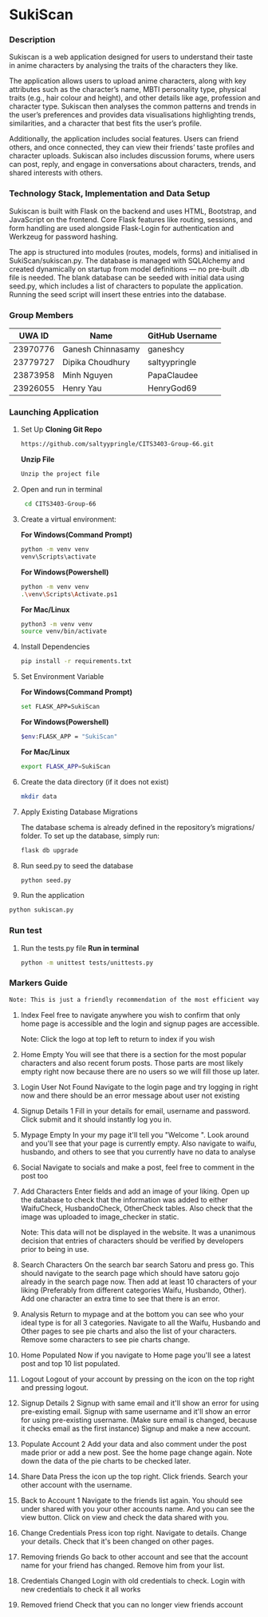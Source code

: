 # SukiScan 
### Description
Sukiscan is a web application designed for users to understand their taste in anime characters by analysing the traits of the characters they like. 

The application allows users to upload anime characters, along with key attributes such as the character’s name, MBTI personality type, physical traits (e.g., hair colour and height), and other details like age, profession and character type. Sukiscan then analyses the common patterns and trends in the user’s preferences and provides data visualisations highlighting trends, similarities, and a character that best fits the user’s profile. 

Additionally, the application includes social features. Users can friend others, and once connected, they can view their friends’ taste profiles and character uploads. Sukiscan also includes discussion forums, where users can post, reply, and engage in conversations about characters, trends, and shared interests with others.

### Technology Stack, Implementation and Data Setup
Sukiscan is built with Flask on the backend and uses HTML, Bootstrap, and JavaScript on the frontend. Core Flask features like routing, sessions, and form handling are used alongside Flask-Login for authentication and Werkzeug for password hashing.

The app is structured into modules (routes, models, forms) and initialised in SukiScan/sukiscan.py. The database is managed with SQLAlchemy and created dynamically on startup from model definitions — no pre-built .db file is needed. The blank database can be seeded with initial data using seed.py, which includes a list of characters to populate the application. Running the seed script will insert these entries into the database.

### Group Members
| UWA ID    | Name              | GitHub Username  |
|-----------|-------------------|------------------|
| 23970776  | Ganesh Chinnasamy | ganeshcy         |
| 23779727  | Dipika Choudhury  | saltyypringle    |
| 23873958  | Minh Nguyen       | PapaClaudee      |
| 23926055  | Henry Yau         | HenryGod69       |


### Launching Application


1. Set Up
   **Cloning Git Repo**
   
   ```sh
   https://github.com/saltyypringle/CITS3403-Group-66.git
   ```

   **Unzip File**
   ```sh
   Unzip the project file
   ```

2. Open and run in terminal
   ```sh
    cd CITS3403-Group-66
   ```
3. Create a virtual environment:

    **For Windows(Command Prompt)**

    ```sh
    python -m venv venv
    venv\Scripts\activate
    ```
    
   **For Windows(Powershell)**

    ```sh
    python -m venv venv
    .\venv\Scripts\Activate.ps1
    ```

    **For Mac/Linux**

    ```sh
    python3 -m venv venv
    source venv/bin/activate
    ```
5. Install Dependencies
   ```sh
   pip install -r requirements.txt
   ```

6. Set Environment Variable

    **For Windows(Command Prompt)**

    ```sh
    set FLASK_APP=SukiScan
    ```
    
   **For Windows(Powershell)**

    ```sh
    $env:FLASK_APP = "SukiScan"
    ```

    **For Mac/Linux**

    ```sh
    export FLASK_APP=SukiScan
    ```
7. Create the data directory (if it does not exist)
   ```sh
   mkdir data

8. Apply Existing Database Migrations

   The database schema is already defined in the repository’s migrations/ folder. To set up the database, simply run:
      ```sh
      flask db upgrade
      ```

9. Run seed.py to seed the database
   ```sh
   python seed.py
    ```

10. Run the application
   ```sh
   python sukiscan.py

   ```

### Run test 
1. Run the tests.py file
   **Run in terminal**

   ```sh
   python -m unittest tests/unittests.py
   ```


### Markers Guide
```sh
Note: This is just a friendly recommendation of the most efficient way to navigate our website, by all means explore however you wish to :)
```
1. Index
   Feel free to navigate anywhere you wish to confirm that only home page is accessible and the login and signup pages are accessible.
   
   Note: Click the logo at top left to return to index if you wish

2. Home Empty
   You will see that there is a section for the most popular characters and also recent forum posts. Those parts are most likely empty right now because there are no users so we will fill those up later.

3. Login User Not Found
   Navigate to the login page and try logging in right now and there should be an error message about user not existing

4. Signup Details 1
   Fill in your details for email, username and password. Click submit and it should instantly log you in.

5. Mypage Empty
   In your my page it'll tell you "Welcome <username>". Look around and you'll see that your page is currently empty. Also navigate to waifu, husbando, and others to see that you currently have no data to analyse

6. Social
   Navigate to socials and make a post, feel free to comment in the post too

7. Add Characters
   Enter fields and add an image of your liking. Open up the database to check that the information was added to either WaifuCheck, HusbandoCheck, OtherCheck tables. Also check that the image was uploaded to image_checker in static.

   Note: This data will not be displayed in the website. It was a unanimous decision that entries of characters should be verified by developers prior to being in use.

8. Search Characters
   On the search bar search Satoru and press go. This should navigate to the search page which should have satoru gojo already in the search page now. 
   Then add at least 10 characters of your liking (Preferably from different categories Waifu, Husbando, Other).
   Add one character an extra time to see that there is an error.

9. Analysis
   Return to mypage and at the bottom you can see who your ideal type is for all 3 categories. 
   Navigate to all the Waifu, Husbando and Other pages to see pie charts and also the list of your characters.
   Remove some characters to see pie charts change.

10. Home Populated
   Now if you navigate to Home page you'll see a latest post and top 10 list populated.

11. Logout
   Logout of your account by pressing on the icon on the top right and pressing logout.

12. Signup Details 2
   Signup with same email and it'll show an error for using pre-existing email.
   Signup with same username and it'll show an error for using pre-existing username. (Make sure email is changed, because it checks email as the first instance)
   Signup and make a new account.

13. Populate Account 2
   Add your data and also comment under the post made prior or add a new post. See the home page change again.
   Note down the data of the pie charts to be checked later.

14. Share Data
   Press the icon up the top right.
   Click friends.
   Search your other account with the username.

15. Back to Account 1
   Navigate to the friends list again.
   You should see under shared with you your other accounts name. And you can see the view button.
   Click on view and check the data shared with you.

16. Change Credentials
   Press icon top right.
   Navigate to details.
   Change your details.
   Check that it's been changed on other pages.

17. Removing friends
   Go back to other account and see that the account name for your friend has changed.
   Remove him from your list.

18. Credentials Changed
   Login with old credentials to check.
   Login with new credentials to check it all works

19. Removed friend
   Check that you can no longer view friends account


